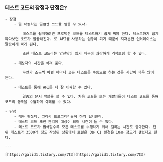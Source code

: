 ### 테스트 코드의 장점과 단점은?
    - 장점
        - 잘 작동하는 깔끔한 코드를 얻을 수 있다.
            
            테스트를 쉽게하려면 프로덕션 코드를 테스트하기 쉽게 짜야 한다. 테스트하기 쉽게 짜다보면 코드가 깔끔해진다. 또 API를 사용하는 입장이 되기 때문에 지저분한 인터페이스는 깔끔하게 짜게 된다.
            
            또한 테스트 코드라는 안전망이 있기 때문에 과감하게 리팩토링 할 수 있다.
            
        - 개발자의 시간을 아껴 준다.
            
            무언가 조금씩 바뀔 때마다 모든 테스트를 수동으로 하는 것은 시간이 매우 많이 든다.
            
        - 테스트를 통해 API를 더 잘 이해할 수 있다.
            
            일종의 문서 역할을 할 수 있다. 처음 코드를 보는 개발자들이 테스트 코드를 통해 코드의 동작을 수월하게 이해할 수 있다.
            
    - 단점
        - 매우 귀찮다. 그래서 프로그래머들이 하기 싫어한다.
        - 테스트 코드 또한 관리에 대상이 되어 시간이 들 수 있다.
        - 테스트 코드가 많아질수록 모든 테스트를 수행하기 위해 걸리는 시간도 증가한다. 단위 테스트가 3500개 정도 작성된 상황에서 로컬은 3분 CI 환경은 10분 정도가 걸렸다고 한다.
    
    ---
    
    [https://galid1.tistory.com/783](https://galid1.tistory.com/783)